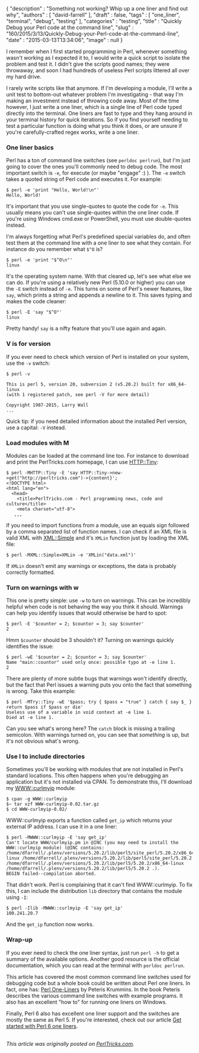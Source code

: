 {
   "description" : "Something not working? Whip up a one liner and find out why",
   "authors" : [
      "david-farrell"
   ],
   "draft" : false,
   "tags" : [
      "one_liner",
      "terminal",
      "debug",
      "testing"
   ],
   "categories" : "testing",
   "title" : "Quickly Debug your Perl code at the command line",
   "slug" : "160/2015/3/13/Quickly-Debug-your-Perl-code-at-the-command-line",
   "date" : "2015-03-13T13:34:06",
   "image" : null
}


I remember when I first started programming in Perl, whenever something wasn't working as I expected it to, I would write a quick script to isolate the problem and test it. I didn't give the scripts good names; they were throwaway, and soon I had hundreds of useless Perl scripts littered all over my hard drive.

I rarely write scripts like that anymore. If I'm developing a module, I'll write a unit test to bottom-out whatever problem I'm investigating - that way I'm making an investment instead of throwing code away. Most of the time however, I just write a one liner, which is a single line of Perl code typed directly into the terminal. One liners are fast to type and they hang around in your terminal history for quick iterations. So if you find yourself needing to test a particular function is doing what you think it does, or are unsure if you're carefully-crafted regex works, write a one liner.

### One liner basics

Perl has a ton of command line switches (see `perldoc perlrun`), but I'm just going to cover the ones you'll commonly need to debug code. The most important switch is `-e`, for execute (or maybe "engage" :) ). The `-e` switch takes a quoted string of Perl code and executes it. For example:

``` prettyprint
$ perl -e 'print "Hello, World!\n"'
Hello, World!
```

It's important that you use single-quotes to quote the code for `-e`. This usually means you can't use single-quotes within the one liner code. If you're using Windows cmd.exe or PowerShell, you must use double-quotes instead.

I'm always forgetting what Perl's predefined special variables do, and often test them at the command line with a one liner to see what they contain. For instance do you remember what `$^O` is?

``` prettyprint
$ perl -e 'print "$^O\n"'
linux
```

It's the operating system name. With that cleared up, let's see what else we can do. If you're using a relatively new Perl (5.10.0 or higher) you can use the `-E` switch instead of `-e`. This turns on some of Perl's newer features, like `say`, which prints a string and appends a newline to it. This saves typing and makes the code cleaner:

``` prettyprint
$ perl -E 'say "$^O"'
linux
```

Pretty handy! `say` is a nifty feature that you'll use again and again.

### V is for version

If you ever need to check which version of Perl is installed on your system, use the `-v` switch:

``` prettyprint
$ perl -v

This is perl 5, version 20, subversion 2 (v5.20.2) built for x86_64-linux
(with 1 registered patch, see perl -V for more detail)

Copyright 1987-2015, Larry Wall
...
```

Quick tip: if you need detailed information about the installed Perl version, use a capital: `-V` instead.

### Load modules with M

Modules can be loaded at the command line too. For instance to download and print the PerlTricks.com homepage, I can use [HTTP::Tiny](https://metacpan.org/pod/HTTP::Tiny):

``` prettyprint
$ perl -MHTTP::Tiny -E 'say HTTP::Tiny->new->get("http://perltricks.com")->{content}';
<!DOCTYPE html>
<html lang="en">
  <head>
    <title>PerlTricks.com - Perl programming news, code and culture</title>
    <meta charset="utf-8">
   ,,,
```

If you need to import functions from a module, use an equals sign followed by a comma separated list of function names. I can check if an XML file is valid XML with [XML::Simple](https://metacpan.org/pod/XML::Simple) and it's `XMLin` function just by loading the XML file:

``` prettyprint
$ perl -MXML::Simple=XMLin -e 'XMLin("data.xml")'
```

If `XMLin` doesn't emit any warnings or exceptions, the data is probably correctly formatted.

### Turn on warnings with w

This one is pretty simple: use `-w` to turn on warnings. This can be incredibly helpful when code is not behaving the way you think it should. Warnings can help you identify issues that would otherwise be hard to spot:

``` prettyprint
$ perl -E '$counter = 2; $countor = 3; say $counter'
2
```

Hmm `$counter` should be 3 shouldn't it? Turning on warnings quickly identifies the issue:

``` prettyprint
$ perl -wE '$counter = 2; $countor = 3; say $counter'
Name "main::countor" used only once: possible typo at -e line 1.
2
```

There are plenty of more subtle bugs that warnings won't identify directly, but the fact that Perl issues a warning puts you onto the fact that something is wrong. Take this example:

``` prettyprint
$ perl -MTry::Tiny -wE '$pass; try { $pass = "true" } catch { say $_ } return $pass if $pass or die'
Useless use of a variable in void context at -e line 1.
Died at -e line 1.
```

Can you see what's wrong here? The `catch` block is missing a trailing semicolon. With warnings turned on, you can see that *something* is up, but it's not obvious what's wrong.

### Use I to include directories

Sometimes you'll be working with modules that are not installed in Perl's standard locations. This often happens when you're debugging an application but it's not installed via CPAN. To demonstrate this, I'll download my [WWW::curlmyip](https://metacpan.org/pod/WWW::curlmyip) module:

``` prettyprint
$ cpan -g WWW::curlmyip
$~ tar xzf WWW-curlmyip-0.02.tar.gz 
$ cd WWW-curlmyip-0.02/
```

WWW::curlmyip exports a function called `get_ip` which returns your external IP address. I can use it in a one liner:

``` prettyprint
$ perl -MWWW::curlmyip -E 'say get_ip'
Can't locate WWW/curlmyip.pm in @INC (you may need to install the WWW::curlmyip module) (@INC contains: /home/dfarrell/.plenv/versions/5.20.2/lib/perl5/site_perl/5.20.2/x86_64-linux /home/dfarrell/.plenv/versions/5.20.2/lib/perl5/site_perl/5.20.2 /home/dfarrell/.plenv/versions/5.20.2/lib/perl5/5.20.2/x86_64-linux /home/dfarrell/.plenv/versions/5.20.2/lib/perl5/5.20.2 .).
BEGIN failed--compilation aborted.
```

That didn't work. Perl is complaining that it can't find WWW::curlmyip. To fix this, I can include the distribution `lib` directory that contains the module using `-I`:

``` prettyprint
$ perl -Ilib -MWWW::curlmyip -E 'say get_ip'
100.241.20.7
```

And the `get_ip` function now works.

### Wrap-up

If you ever need to check the one liner syntax, just run `perl -h` to get a summary of the available options. Another good resource is the official documentation, which you can read at the terminal with `perldoc perlrun`.

This article has covered the most common command line switches used for debugging code but a whole book could be written about Perl one liners. In fact, one has: [Perl One-Liners](http://www.catonmat.net/blog/perl-one-liners-no-starch-press/) by Peteris Krummins. In the book Peteris describes the various command line switches with example programs. It also has an excellent "how to" for running one liners on Windows.

Finally, Perl 6 also has excellent one liner support and the switches are mostly the same as Perl 5. If you're interested, check out our article [Get started with Perl 6 one liners](http://perltricks.com/article/136/2014/11/20/Get-started-with-Perl-6-one-liners).

\
*This article was originally posted on [PerlTricks.com](http://perltricks.com).*
